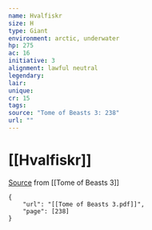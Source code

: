 ```yaml
---
name: Hvalfiskr
size: H
type: Giant
environment: arctic, underwater
hp: 275
ac: 16
initiative: 3
alignment: lawful neutral
legendary: 
lair: 
unique: 
cr: 15
tags: 
source: "Tome of Beasts 3: 238"
url: ""
---
```

# [[Hvalfiskr]]

[Source](zotero://open-pdf/library/items/BLGR9HVR?page=238) from [[Tome of Beasts 3]]

```pdf
{
	"url": "[[Tome of Beasts 3.pdf]]",
	"page": [238]
}
```

